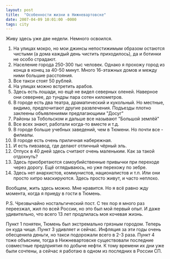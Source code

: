 ```yaml
---
layout: post
title:  "Особенности жизни в Нижневартовске"
date: 2007-04-09 10:01:00 -0000
tags: city
---
```


Живу здесь уже две недели. Немного освоился.

1. На улицах мокро, но мои джинсы непостижимым образом остаются чистыми (а дома каждый день чистить приходилось), да и ботинки не особо страдают.
2. Население города 250-300 тыс человек. Однако я прохожу город из конца в конец за 40-50 минут. Много 16-этажных домов и между ними большие расстояния.
3. Все такси стоят 50 рублей.
4. На улицах можно встретить арабов.
5. Здесь есть лошади, но ещё не видел северных оленей. Наверное они севернее, до тундры пара сотен километров.
6. В городе есть два театра, драматический и кукольный. Но местные, видимо, предпочитают другие развлечения. Подъезды плотно заклеены объявлениями предлагающими "Досуг"
7. Районы за Тобольском и дальше все называют "Большой землёй"
8. Все всех знают, работали когда-то вместе и т.д.
9. В городе больше учебных заведений, чем в Тюмени. Но почти все - филиалы.
10. В городе есть очень приличная набережная.
11. И есть пивзавод, где делают отличный чёрный эль.
12. Отпуск в 40 дней здесь считают очень маленьким. Как за такой отдохнуть?
13. Здесь приобретаются самоубийственные привычки при переходе через дорогу. Ещё оглядываюсь, но уже перехожу по зебре.
14. Здесь нет анархистов, коммунистов, националистов и т.п. Или они просто хитро маскируются. Здесь просто живут, и часто неплохо.

Вообщем, жить здесь можно. Мне нравится. Но я всё равно жду момента, когда я приеду в гости в Тюмень.

P.S. Чрезвычайно ностальгический пост. С тех пор я много раз переезжал, жил по всей России, но это был мой первый опыт. И даже удивительно, что всего 13 лет продлилась моя кочевая жизнь. 

Пункт 1 понятен, Тюмень был экстремально грязным городом. Теперь он куда чище. Пункт 3 удивляет и сейчас. Инфляция за эти годы очень обесценила деньги, но такси подорожали всего в 2-3 раза. Пункт 4 тоже объясним, тогда в Нижневартовске существовали последние совместные предприятия по добыче нефти. К тому времени их дни уже были сочтены, а сейчас я работаю в одном из последних в России СП. 